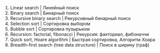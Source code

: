 1. Linear search | Линейный поиск
2. Binary search | Бинарный поиск
3. Recursive binary search | Рекурсивный бинарный поиск
4. Selection sort | Сортировка выбором
5. Bubble sort | Сортировка пузырьком
6. Recursion: factorial, fibonacci | Рекурсия: факториал, фибоначчи
7. Quick sort, Hoare algorithm | Быстрая сортировка, Алгоритм Хоара
8. Breadth-first search (tree data structure) | Поиск в ширину (граф)
